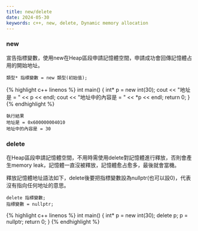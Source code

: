 ```yaml
---
title: new/delete
date: 2024-05-30
keywords: c++, new, delete, Dynamic memory allocation
---
```


### new

宣告指標變數，使用new在Heap區段申請記憶體空間，申請成功會回傳記憶體占用的開始地址。

```
類型* 指標變數 = new 類型(初始值);
```
{% highlight c++ linenos %}
int main() {
    int* p = new int(30);
    cout << "地址是 = " << p << endl;
    cout << "地址中的內容是 = " << *p << endl;
    return 0;
}
{% endhighlight %}

```
執行結果
地址是 = 0x600000004010
地址中的內容是 = 30
```

### delete
在Heap區段申請記憶體空間，不用時需使用delete對記憶體進行釋放，否則會產生memory leak，記憶體一直沒被釋放，記憶體愈占愈多，最後就會當機。

釋放記憶體地址語法如下，delete後要把指標變數設為nullptr(也可以設0)，代表沒有指向任何地址的意思。

```
delete 指標變數;
指標變數 = nullptr;
```

{% highlight c++ linenos %}
int main() {
    int* p = new int(30);
    delete p;
    p = nullptr;
    return 0;
}
{% endhighlight %}